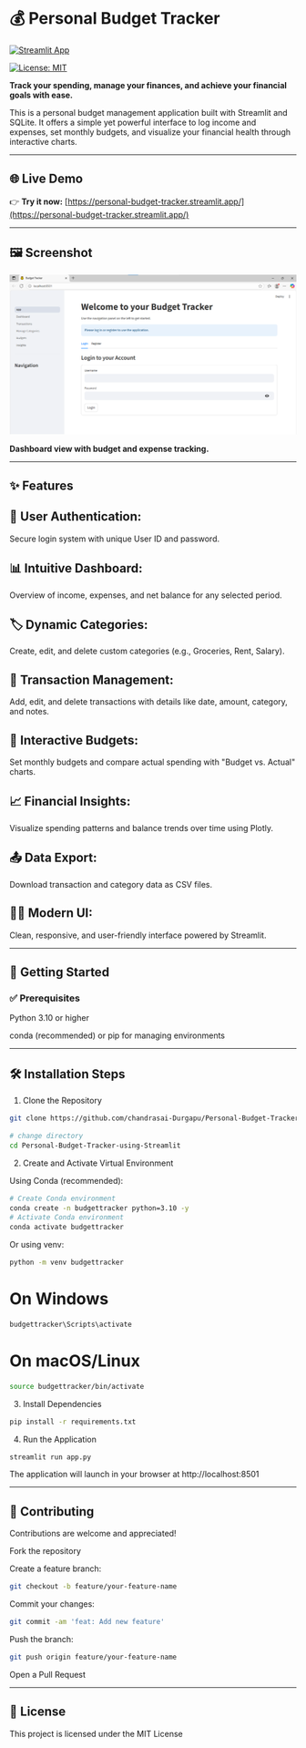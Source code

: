 # 💰 Personal Budget Tracker

[![Streamlit App](https://img.shields.io/badge/Streamlit-Live-green?logo=streamlit)](https://personal-budget-tracker.streamlit.app/)

[![License: MIT](https://img.shields.io/badge/License-MIT-yellow.svg)](https://opensource.org/licenses/MIT)



**Track your spending, manage your finances, and achieve your financial goals with ease.**

This is a personal budget management application built with Streamlit and SQLite. It offers a simple yet powerful interface to log income and expenses, set monthly budgets, and visualize your financial health through interactive charts.



---

## 🌐 Live Demo

👉 **Try it now:** [https://personal-budget-tracker.streamlit.app/](https://personal-budget-tracker.streamlit.app/)

---


## 🖼️ Screenshot

![App Screenshot](https://github.com/chandrasai-Durgapu/Personal-Budget-Tracker-using-Streamlit/blob/main/assets/Screenshot.png)

**Dashboard view with budget and expense tracking.**

---

## ✨ Features

## 🔐 User Authentication:
 Secure login system with unique User ID and password.

## 📊 Intuitive Dashboard:
 Overview of income, expenses, and net balance for any selected period.

## 🏷️ Dynamic Categories:
 Create, edit, and delete custom categories (e.g., Groceries, Rent, Salary).

## 💼 Transaction Management:
 Add, edit, and delete transactions with details like date, amount, category, and notes.

## 📆 Interactive Budgets: 
Set monthly budgets and compare actual spending with "Budget vs. Actual" charts.

## 📈 Financial Insights: 
Visualize spending patterns and balance trends over time using Plotly.

## 📤 Data Export: 
Download transaction and category data as CSV files.

## 🧑‍💻 Modern UI: 
Clean, responsive, and user-friendly interface powered by Streamlit.

---

## 🚀 Getting Started
### ✅ Prerequisites

Python 3.10 or higher

conda (recommended) or pip for managing environments

---

## 🛠️ Installation Steps
1. Clone the Repository

```bash
git clone https://github.com/chandrasai-Durgapu/Personal-Budget-Tracker-using-Streamlit.git

```

```bash
# change directory
cd Personal-Budget-Tracker-using-Streamlit
```

2. Create and Activate Virtual Environment

Using Conda (recommended):
```bash
# Create Conda environment
conda create -n budgettracker python=3.10 -y
# Activate Conda environment
conda activate budgettracker
```

Or using venv:

```bash
python -m venv budgettracker
```

# On Windows
```bash
budgettracker\Scripts\activate
```

# On macOS/Linux
```bash
source budgettracker/bin/activate
```

3. Install Dependencies
```bash
pip install -r requirements.txt
```

4. Run the Application
```bash
streamlit run app.py
```


The application will launch in your browser at http://localhost:8501




---

## 🤝 Contributing

Contributions are welcome and appreciated!

Fork the repository

Create a feature branch:
```bash
git checkout -b feature/your-feature-name
```


Commit your changes:
```bash
git commit -am 'feat: Add new feature'
```

Push the branch:
```bash
git push origin feature/your-feature-name
```

Open a Pull Request

---

## 📄 License

This project is licensed under the MIT License
